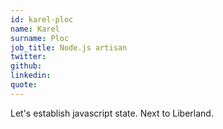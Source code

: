 ```yaml
---
id: karel-ploc
name: Karel
surname: Ploc
job_title: Node.js artisan
twitter:
github:
linkedin:
quote: 
---
```


Let's establish javascript state. Next to Liberland.
